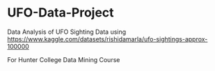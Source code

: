 # UFO-Data-Project
Data Analysis of UFO Sighting Data using https://www.kaggle.com/datasets/rishidamarla/ufo-sightings-approx-100000

For Hunter College Data Mining Course
